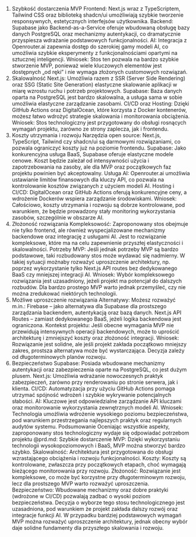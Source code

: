 1. Szybkość dostarczenia MVP
Frontend:
Next.js wraz z TypeScriptem, Tailwind CSS oraz biblioteką shadcn/ui umożliwiają szybkie tworzenie responsywnych, estetycznych interfejsów użytkownika.
Backend:
Supabase jako Backend-as-a-Service oferuje wbudowaną obsługę bazy danych PostgreSQL oraz mechanizmy autentykacji, co dramatycznie przyspiesza wdrażanie podstawowych funkcjonalności.
AI:
Integracja z Openrouter.ai zapewnia dostęp do szerokiej gamy modeli AI, co umożliwia szybkie eksperymenty z funkcjonalnościami opartymi na sztucznej inteligencji.
Wniosek: Stos ten pozwala na bardzo szybkie stworzenie MVP, ponieważ wiele kluczowych elementów jest dostępnych „od ręki” i nie wymaga złożonych customowych rozwiązań.
2. Skalowalność
Next.js:
Umożliwia razem z SSR (Server Side Rendering) oraz SSG (Static Site Generation) elastyczne skalowanie aplikacji w miarę wzrostu ruchu i potrzeb projektowych.
Supabase:
Baza danych oparta na PostgreSQL jest bardzo skalowalna, a usługa sama w sobie umożliwia elastyczne zarządzanie zasobami.
CI/CD oraz Hosting:
Dzięki GitHub Actions oraz DigitalOcean, które korzysta z Docker kontenerów, możesz łatwo wdrożyć strategie skalowania i monitorowania obciążenia.
Wniosek: Stos technologiczny jest przygotowany do obsługi rosnących wymagań projektu, zarówno ze strony zaplecza, jak i frontendu.
3. Koszty utrzymania i rozwoju
Narzędzia open source:
Next.js, TypeScript, Tailwind czy shadcn/ui są darmowymi rozwiązaniami, co pozwala ograniczyć koszty już na poziomie frontendu.
Supabase:
Jako konkurencyjna usługa BaaS, Supabase oferuje elastyczne modele cenowe. Koszt będzie zależał od intensywności użycia i zapotrzebowania na zasoby, ale dla MVP oraz początkowych faz projektu powinien być akceptowalny.
Usługa AI:
Openrouter.ai umożliwia ustawianie limitów finansowych dla kluczy API, co pozwala na kontrolowanie kosztów związanych z użyciem modeli AI.
Hosting i CI/CD:
DigitalOcean oraz GitHub Actions oferują konkurencyjne ceny, a wdrożenie Dockerów wspiera zarządzanie środowiskami.
Wniosek: Całościowo, koszty utrzymania i rozwoju są dobrze kontrolowane, pod warunkiem, że będzie prowadzony stały monitoring wykorzystania zasobów, szczególnie w obszarze AI.
4. Złożoność rozwiązania
Kompleksowość:
Zaproponowany stos obejmuje nie tylko frontend, ale również wyspecjalizowane mechanizmy backendowe oraz integrację z usługami AI. Jest to rozwiązanie kompleksowe, które ma na celu zapewnienie przyszłej elastyczności i skalowalności.
Potrzeby MVP:
Jeśli jednak potrzeby MVP są bardzo podstawowe, taki rozbudowany stos może wydawać się nadmierny. W takiej sytuacji możnaby rozważyć uproszczenie architektury, np. poprzez wykorzystanie tylko Next.js API routes bez dedykowanego BaaS czy mniejszej integracji AI.
Wniosek: Wybór kompleksowego rozwiązania jest uzasadniony, jeżeli projekt ma potencjał do dalszych rozbudów. Dla bardzo prostego MVP warto jednak przemyśleć, czy nie można zredukować niektórych technologii.
5. Możliwe uproszczenie rozwiązania
Alternatywy:
Możesz rozważyć m.in.:
Firebase – jako alternatywa dla Supabase dla prostszego zarządzania backendem, autentykacją oraz bazą danych.
Next.js API Routes – zamiast dedykowanego BaaS, jeżeli logika backendowa jest ograniczona.
Kontekst projektu:
Jeśli obecne wymagania MVP nie przewidują intensywnych operacji backendowych, może to uprościć architekturę i zmniejszyć koszty oraz złożoność integracji.
Wniosek: Rozwiązanie jest solidne, ale jeśli projekt zakłada początkowo mniejszy zakres, prostsza alternatywa może być wystarczająca. Decyzja zależy od długoterminowych planów rozwoju.
6. Bezpieczeństwo
Supabase:
Posiada wbudowane mechanizmy autentykacji oraz zabezpieczenia oparte na PostgreSQL, co jest dużym plusem.
Next.js:
Umożliwia wdrażanie nowoczesnych praktyk zabezpieczeń, zarówno przy renderowaniu po stronie serwera, jak i klienta.
CI/CD:
Automatyzacja przy użyciu GitHub Actions pomaga utrzymać spójność wdrożeń i szybkie wykrywanie potencjalnych słabości.
AI:
Kluczowe jest odpowiedzialne zarządzanie API kluczami oraz monitorowanie wykorzystania zewnętrznych modeli AI.
Wniosek: Technologia umożliwia wdrożenie wysokiego poziomu bezpieczeństwa, pod warunkiem przestrzegania najlepszych praktyk oraz regularnych audytów systemu.
Podsumowanie
Oceniając wszystkie aspekty, zaproponowany stos technologiczny wydaje się odpowiadać potrzebom projektu @prd.md:
Szybkie dostarczenie MVP: Dzięki wykorzystaniu technologii wysokopoziomowych i BaaS, MVP można stworzyć bardzo szybko.
Skalowalność: Architektura jest przygotowana do obsługi wzrastającego obciążenia i rozwoju funkcjonalności.
Koszty: Koszty są kontrolowane, zwłaszcza przy początkowych etapach, choć wymagają bieżącego monitorowania przy rozwoju.
Złożoność: Rozwiązanie jest kompleksowe, co może być korzystne przy długoterminowym rozwoju, lecz dla prostszego MVP warto rozważyć uproszczenia.
Bezpieczeństwo: Wbudowane mechanizmy oraz dobre praktyki (wdrożone w CI/CD) pozwalają zadbać o wysoki poziom bezpieczeństwa.
Decyzja o wyborze tego stosu technologicznego jest uzasadniona, pod warunkiem że projekt zakłada dalszy rozwój oraz integracje funkcji AI. W przypadku bardziej podstawowych wymagań MVP można rozważyć uproszczenie architektury, jednak obecny wybór daje solidne fundamenty dla przyszłego skalowania i rozwoju.
